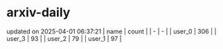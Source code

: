 # arxiv-daily
updated on 2025-04-01 06:37:21
| name | count |
| - | - |
| user_0 | 306 |
| user_3 | 93 |
| user_2 | 79 |
| user_1 | 97 |
